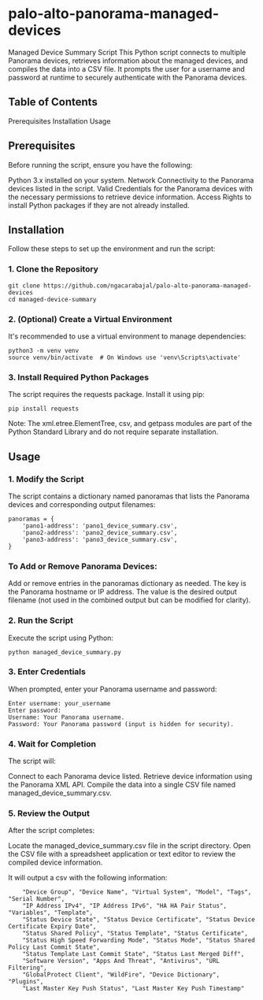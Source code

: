 # palo-alto-panorama-managed-devices

Managed Device Summary Script
This Python script connects to multiple Panorama devices, retrieves information about the managed devices, and compiles the data into a CSV file. It prompts the user for a username and password at runtime to securely authenticate with the Panorama devices.

## Table of Contents
Prerequisites
Installation
Usage

## Prerequisites

Before running the script, ensure you have the following:

Python 3.x installed on your system.
Network Connectivity to the Panorama devices listed in the script.
Valid Credentials for the Panorama devices with the necessary permissions to retrieve device information.
Access Rights to install Python packages if they are not already installed.

## Installation

Follow these steps to set up the environment and run the script:

### 1. Clone the Repository
```
git clone https://github.com/ngacarabajal/palo-alto-panorama-managed-devices
cd managed-device-summary
```
### 2. (Optional) Create a Virtual Environment

It's recommended to use a virtual environment to manage dependencies:
```
python3 -m venv venv
source venv/bin/activate  # On Windows use 'venv\Scripts\activate'
```
### 3. Install Required Python Packages

The script requires the requests package. Install it using pip:
```
pip install requests
```
Note: The xml.etree.ElementTree, csv, and getpass modules are part of the Python Standard Library and do not require separate installation.

## Usage
### 1. Modify the Script
The script contains a dictionary named panoramas that lists the Panorama devices and corresponding output filenames:
```
panoramas = {
    'pano1-address': 'pano1_device_summary.csv',
    'pano2-address': 'pano2_device_summary.csv',
    'pano3-address': 'pano3_device_summary.csv',
}
```
### To Add or Remove Panorama Devices:
Add or remove entries in the panoramas dictionary as needed.
The key is the Panorama hostname or IP address.
The value is the desired output filename (not used in the combined output but can be modified for clarity).
### 2. Run the Script
Execute the script using Python:
```
python managed_device_summary.py
```
### 3. Enter Credentials
When prompted, enter your Panorama username and password:
```
Enter username: your_username
Enter password:
Username: Your Panorama username.
Password: Your Panorama password (input is hidden for security).
```
### 4. Wait for Completion
The script will:

Connect to each Panorama device listed.
Retrieve device information using the Panorama XML API.
Compile the data into a single CSV file named managed_device_summary.csv.

### 5. Review the Output
After the script completes:

Locate the managed_device_summary.csv file in the script directory.
Open the CSV file with a spreadsheet application or text editor to review the compiled device information.

It will output a csv with the following information:

        "Device Group", "Device Name", "Virtual System", "Model", "Tags", "Serial Number", 
        "IP Address IPv4", "IP Address IPv6", "HA HA Pair Status", "Variables", "Template", 
        "Status Device State", "Status Device Certificate", "Status Device Certificate Expiry Date", 
        "Status Shared Policy", "Status Template", "Status Certificate", 
        "Status High Speed Forwarding Mode", "Status Mode", "Status Shared Policy Last Commit State", 
        "Status Template Last Commit State", "Status Last Merged Diff", 
        "Software Version", "Apps And Threat", "Antivirus", "URL Filtering", 
        "GlobalProtect Client", "WildFire", "Device Dictionary", "Plugins", 
        "Last Master Key Push Status", "Last Master Key Push Timestamp"
